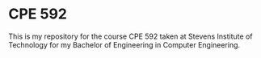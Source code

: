 # CPE 592
This is my repository for the course CPE 592 taken at Stevens Institute of Technology for my Bachelor of Engineering in Computer Engineering.
